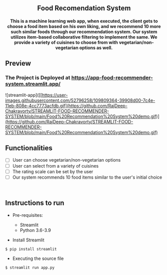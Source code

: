 <p>
 	<h2 align="center"> Food Recomendation System </h2>
	<h4 align="center"> This is a machine learning web app, when executed, the client gets to choose a food item based on his own liking, and we recommend 10 more such similar foods through our recommendation system. Our system utilizes item-based collaborative filtering to implement the same. We provide a variety of cuisines to choose from with vegetarian/non-vegetarian options as well. <h4>
</p>

## Preview
### The Project is Deployed at https://app-food-recommender-system.streamlit.app/
![streamlit-app]([[https://user-images.githubusercontent.com/52796258/109809364-39908d00-7c4e-11eb-808e-4cc7773acfdb.gif](https://github.com/RajDeep-Chakravorty/STREAMLIT-FOOD-RECOMMENDER-SYSTEM/blob/main/Food%20Recommendation%20System%20demo.gif)](https://github.com/RajDeep-Chakravorty/STREAMLIT-FOOD-RECOMMENDER-SYSTEM/blob/main/Food%20Recommendation%20System%20demo.gif)
## Functionalities
- [ ]  User can choose vegetarian/non-vegetarian options
- [ ]  User can select from a variety of cuisines
- [ ]  The rating scale can be set by the user
- [ ]  Our system recommends 10 food items similar to the user's initial choice

<br>


## Instructions to run

* Pre-requisites:
	-  Streamlit
	-  Python 3.6-3.9

* Install Streamlit
```bash
$ pip install streamlit
```

* Executing the source file

```bash
$ streamlit run app.py
```
